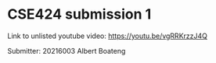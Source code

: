 # CSE424 submission 1
Link to unlisted youtube video:
https://youtu.be/vgRRKrzzJ4Q

Submitter:
20216003 Albert Boateng
